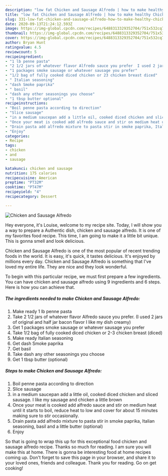 ```yaml
---
description: "low fat Chicken and Sausage Alfredo | how to make healthy Chicken and Sausage Alfredo"
title: "low fat Chicken and Sausage Alfredo | how to make healthy Chicken and Sausage Alfredo"
slug: 331-low-fat-chicken-and-sausage-alfredo-how-to-make-healthy-chicken-and-sausage-alfredo
date: 2020-09-13T21:24:12.593Z
image: https://img-global.cpcdn.com/recipes/6488313329352704/751x532cq70/chicken-and-sausage-alfredo-recipe-main-photo.jpg
thumbnail: https://img-global.cpcdn.com/recipes/6488313329352704/751x532cq70/chicken-and-sausage-alfredo-recipe-main-photo.jpg
cover: https://img-global.cpcdn.com/recipes/6488313329352704/751x532cq70/chicken-and-sausage-alfredo-recipe-main-photo.jpg
author: Bryan Hunt
ratingvalue: 4.5
reviewcount: 5
recipeingredient:
- "1 lb penne pasta"
- "2 1/2 jars of whatever flavor Alfredo sauce you prefer  I used 2 jars of original and half jar bacon flavor I like my dish creamy"
- "1 packages smoke sausage or whatever sausage you prefer"
- "1/2 bag of fully cooked diced chicken or 23 chicken breast diced"
- " Italian seasoning"
- "dash Smoke paprika"
- " basil"
- "dash any other seasonings you choose"
- "1 tbsp butter optional"
recipeinstructions:
- "Boil penne pasta according to direction"
- "Slice sausage"
- "in a medium saucepan add a little oil, cooked diced chicken and sliced sausage.  I like my sausage and chicken a little brown"
- "Once your meat is cooked add alfredo sauce and stir on medium heat until it starts to boil, reduce heat to low and cover for about 15 minutes making sure to stir occasionally."
- "Drain pasta add alfredo mixture to pasta stir in smoke paprika, Italian seasoning, basil and a little butter (optional)"
- "Enjoy"
categories:
- Recipe
tags:
- chicken
- and
- sausage

katakunci: chicken and sausage 
nutrition: 175 calories
recipecuisine: American
preptime: "PT32M"
cooktime: "PT47M"
recipeyield: "4"
recipecategory: Dessert

---
```



![Chicken and Sausage Alfredo](https://img-global.cpcdn.com/recipes/6488313329352704/751x532cq70/chicken-and-sausage-alfredo-recipe-main-photo.jpg)

Hey everyone, it's Louise, welcome to my recipe site. Today, I will show you a way to prepare a Authentic dish, chicken and sausage alfredo. It is one of my favorites food recipe. This time, I am going to make it a little bit unique. This is gonna smell and look delicious.

Chicken and Sausage Alfredo is one of the most popular of recent trending foods in the world. It is easy, it's quick, it tastes delicious. It's enjoyed by millions every day. Chicken and Sausage Alfredo is something that I've loved my entire life. They are nice and they look wonderful.




To begin with this particular recipe, we must first prepare a few ingredients. You can have chicken and sausage alfredo using 9 ingredients and 6 steps. Here is how you can achieve that.

<!--inarticleads1-->

##### The ingredients needed to make Chicken and Sausage Alfredo:

1. Make ready 1 lb penne pasta
1. Take 2 1/2 jars of whatever flavor Alfredo sauce you prefer.  (I used 2 jars of original and half jar bacon flavor I like my dish creamy)
1. Get 1 packages smoke sausage or whatever sausage you prefer
1. Take 1/2 bag of fully cooked diced chicken or 2-3 chicken breast (diced)
1. Make ready  Italian seasoning
1. Get dash Smoke paprika
1. Get  basil
1. Take dash any other seasonings you choose
1. Get 1 tbsp butter (optional)




<!--inarticleads2-->

##### Steps to make Chicken and Sausage Alfredo:

1. Boil penne pasta according to direction
1. Slice sausage
1. in a medium saucepan add a little oil, cooked diced chicken and sliced sausage.  I like my sausage and chicken a little brown
1. Once your meat is cooked add alfredo sauce and stir on medium heat until it starts to boil, reduce heat to low and cover for about 15 minutes making sure to stir occasionally.
1. Drain pasta add alfredo mixture to pasta stir in smoke paprika, Italian seasoning, basil and a little butter (optional)
1. Enjoy




So that is going to wrap this up for this exceptional food chicken and sausage alfredo recipe. Thanks so much for reading. I am sure you will make this at home. There is gonna be interesting food at home recipes coming up. Don't forget to save this page in your browser, and share it to your loved ones, friends and colleague. Thank you for reading. Go on get cooking!
